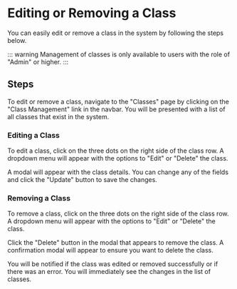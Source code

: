 # Editing or Removing a Class

You can easily edit or remove a class in the system by following the steps below.

::: warning
Management of classes is only available to users with the role of "Admin" or higher.
:::

## Steps

To edit or remove a class, navigate to the "Classes" page by clicking on the "Class Management" link in the navbar.
You will be presented with a list of all classes that exist in the system.

### Editing a Class

To edit a class, click on the three dots on the right side of the class row.
A dropdown menu will appear with the options to "Edit" or "Delete" the class.

A modal will appear with the class details.
You can change any of the fields and click the "Update" button to save the changes.

### Removing a Class

To remove a class, click on the three dots on the right side of the class row.
A dropdown menu will appear with the options to "Edit" or "Delete" the class.

Click the "Delete" button in the modal that appears to remove the class.
A confirmation modal will appear to ensure you want to delete the class.

You will be notified if the class was edited or removed successfully or if there was an error.
You will immediately see the changes in the list of classes.
